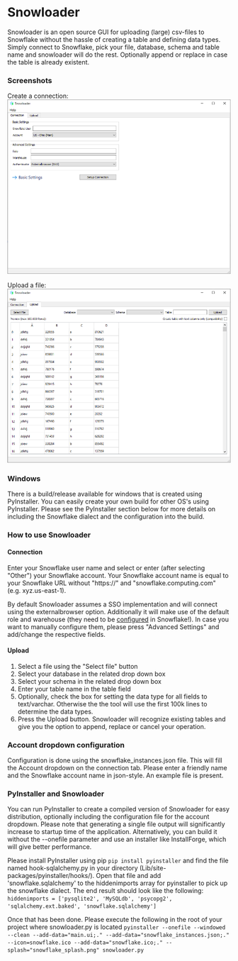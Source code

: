 # Snowloader
Snowloader is an open source GUI for uploading (large) csv-files to Snowflake without the hassle of creating a table and defining data types. Simply connect to Snowflake, pick your file, database, schema and table name and snowloader will do the rest. Optionally append or replace in case the table is already existent.

### Screenshots
Create a connection:
![imagename](connection.png)

Upload a file:
![imagename](upload.png)

### Windows
There is a build/release available for windows that is created using PyInstaller. You can easily create your own build for other OS's using PyInstaller. Please see the PyInstaller section below for more details on including the Snowflake dialect and the configuration into the build.

### How to use Snowloader
#### Connection
Enter your Snowflake user name and select or enter (after selecting "Other") your Snowflake account. Your Snowflake account name is equal to your Snowflake URL without "https://" and "snowflake.computing.com" (e.g. xyz.us-east-1).

By default Snowloader assumes a SSO implementation and will connect using the externalbrowser option. Additionally it will make use of the default role and warehouse (they need to be [configured](https://docs.snowflake.com/en/sql-reference/sql/alter-user.html) in Snowflake!). In case you want to manually configure them, please press "Advanced Settings" and add/change the respective fields.

#### Upload
1. Select a file using the "Select file" button
2. Select your database in the related drop down box
3. Select your schema in the related drop down box
4. Enter your table name in the table field
5. Optionally, check the box for setting the data type for all fields to text/varchar. Otherwise the the tool will use the first 100k lines to determine the data types.
6. Press the Upload button. Snowloader will recognize existing tables and give you the option to append, replace or cancel your operation.

### Account dropdown configuration
Configuration is done using the snowflake_instances.json file. This will fill the Account dropdown on the connection tab. Please enter a friendly name and the Snowflake account name in json-style. An example file is present.

### PyInstaller and Snowloader
You can run PyInstaller to create a compiled version of Snowloader for easy distribution, optionally including the configuration file for the account dropdown. Please note that generating a single file output will significantly increase to startup time of the application. Alternatively, you can build it without the --onefile parameter and use an installer like InstallForge, which will give better performance.

Please install PyInstaller using pip ```pip install pyinstaller``` and find the file named hook-sqlalchemy.py in your directory (Lib/site-packages/pyinstaller/hooks/). Open that file and add 'snowflake.sqlalchemy' to the hiddenimports array for pyinstaller to pick up the snowflake dialect. The end result should look like the following:
```hiddenimports = ['pysqlite2', 'MySQLdb', 'psycopg2', 'sqlalchemy.ext.baked', 'snowflake.sqlalchemy']```

Once that has been done. Please execute the following in the root of your project where snowloader.py is located
```pyinstaller --onefile --windowed --clean --add-data="main.ui;." --add-data="snowflake_instances.json;." --icon=snowflake.ico --add-data="snowflake.ico;." --splash="snowflake_splash.png" snowloader.py```

